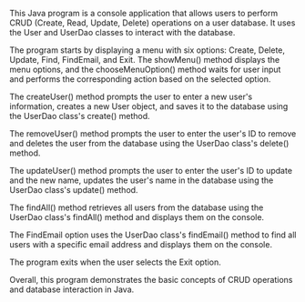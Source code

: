 This Java program is a console application that allows users to perform CRUD (Create, Read, Update, Delete) operations on a user database. It uses the User and UserDao classes to interact with the database.

The program starts by displaying a menu with six options: Create, Delete, Update, Find, FindEmail, and Exit. The showMenu() method displays the menu options, and the chooseMenuOption() method waits for user input and performs the corresponding action based on the selected option.

The createUser() method prompts the user to enter a new user's information, creates a new User object, and saves it to the database using the UserDao class's create() method.

The removeUser() method prompts the user to enter the user's ID to remove and deletes the user from the database using the UserDao class's delete() method.

The updateUser() method prompts the user to enter the user's ID to update and the new name, updates the user's name in the database using the UserDao class's update() method.

The findAll() method retrieves all users from the database using the UserDao class's findAll() method and displays them on the console.

The FindEmail option uses the UserDao class's findEmail() method to find all users with a specific email address and displays them on the console.

The program exits when the user selects the Exit option.

Overall, this program demonstrates the basic concepts of CRUD operations and database interaction in Java.

